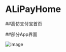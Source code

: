# ALiPayHome
##高仿支付宝首页

##部分App界面

![image](https://github.com/cq1402272764/ALiPayHome/blob/master/Res/首页.png)
